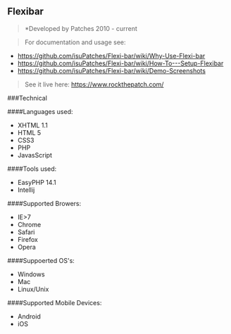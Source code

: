 ## Flexibar

> *Developed by Patches 2010 - current

> For documentation and usage see: 
- https://github.com/isuPatches/Flexi-bar/wiki/Why-Use-Flexi-bar 
- https://github.com/isuPatches/Flexi-bar/wiki/How-To---Setup-Flexibar
- https://github.com/isuPatches/Flexi-bar/wiki/Demo-Screenshots

>See it live here: https://www.rockthepatch.com/

###Technical

####Languages used:

- XHTML 1.1
- HTML 5
- CSS3
- PHP
- JavasScript

####Tools used:

- EasyPHP 14.1
- Intellij

####Supported Browers:

 - IE>7
 - Chrome
 - Safari
 - Firefox
 - Opera

####Suppoerted OS's:

- Windows
- Mac
- Linux/Unix

####Supported Mobile Devices:

- Android
- iOS
